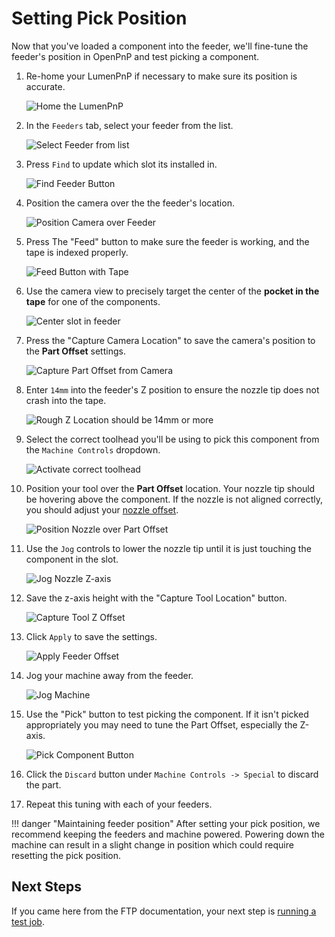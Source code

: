 # Setting Pick Position

Now that you've loaded a component into the feeder, we'll fine-tune the feeder's position in OpenPnP and test picking a component.

1. Re-home your LumenPnP if necessary to make sure its position is accurate.

    ![Home the LumenPnP](../5-openpnp-setup/img/home-machine.webp)

2. In the `Feeders` tab, select your feeder from the list.

    ![Select Feeder from list](img/select-feeder-from-list.webp)

3. Press `Find` to update which slot its installed in.

    ![Find Feeder Button](img/find-feeder.webp)

4. Position the camera over the the feeder's location.

    ![Position Camera over Feeder](img/position-camera-over-feeder.webp)

5. Press The "Feed" button to make sure the feeder is working, and the tape is indexed properly.

    ![Feed Button with Tape](img/feed-button-2.webp)

6. Use the camera view to precisely target the center of the **pocket in the tape** for one of the components.

    ![Center slot in feeder](img/center-component-in-feeder.webp)

7. Press the "Capture Camera Location" to save the camera's position to the **Part Offset** settings.

    ![Capture Part Offset from Camera](img/capture-camera-offset.webp)

8. Enter `14mm` into the feeder's Z position to ensure the nozzle tip does not crash into the tape.

    ![Rough Z Location should be 14mm or more](img/rough-z-location.webp)

9.  Select the correct toolhead you'll be using to pick this component from the `Machine Controls` dropdown.

    ![Activate correct toolhead](img/activate-toolhead.webp)

10. Position your tool over the **Part Offset** location. Your nozzle tip should be hovering above the component. If the nozzle is not aligned correctly, you should adjust your [nozzle offset](../../openpnp/calibration/6-nozzle-offset/index.md).

    ![Position Nozzle over Part Offset](img/position-nozzle-over-offset.webp)

11. Use the `Jog` controls to lower the nozzle tip until it is just touching the component in the slot.

    ![Jog Nozzle Z-axis](img/jog-nozzle-z.webp)

12. Save the z-axis height with the "Capture Tool Location" button.

    ![Capture Tool Z Offset](img/capture-tool-z.webp)

13. Click `Apply` to save the settings.

    ![Apply Feeder Offset](img/apply-feeder-offset.webp)

14. Jog your machine away from the feeder.

    ![Jog Machine](img/jog-machine-away.webp)

15. Use the "Pick" button to test picking the component. If it isn't picked appropriately you may need to tune the Part Offset, especially the Z-axis.

    ![Pick Component Button](img/pick-component.webp)

16. Click the `Discard` button under `Machine Controls -> Special` to discard the part.

17. Repeat this tuning with each of your feeders.

!!! danger "Maintaining feeder position"
    After setting your pick position, we recommend keeping the feeders and machine powered. Powering down the machine can result in a slight change in position which could require resetting the pick position.

## Next Steps

If you came here from the FTP documentation, your next step is [running a test job](../../openpnp/ftp/3-test-run/index.md).
